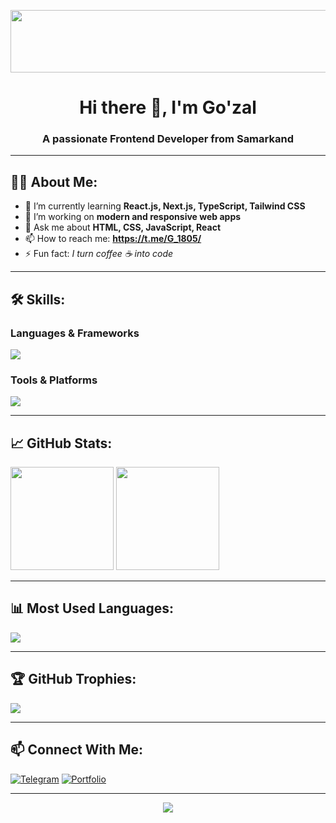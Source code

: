 <p align="center">
  <img src="https://media0.giphy.com/media/v1.Y2lkPTc5MGI3NjExMXIxcDFybzYxNHNrYjU1d2hkcTJtM3Iya2VrZzhodzZ4c3Rwc3Y3NiZlcD12MV9pbnRlcm5hbF9naWZfYnlfaWQmY3Q9Zw/sULKEgDMX8LcI/200.webp](https://www.vecteezy.com/video/19578860-looping-matrix-style-cyrillic-alphabet-code-rain-effect-lightness-to-separate-from-the-background)" alt="Matrix Code" width="1200" height="100">
</p>

<h1 align="center">Hi there 👋, I'm Go'zal</h1>
<h3 align="center">A passionate Frontend Developer from Samarkand</h3>

---

## 🧑‍💻 About Me:
- 🌱 I’m currently learning **React.js, Next.js, TypeScript, Tailwind CSS**
- 🔭 I’m working on **modern and responsive web apps**
- 💬 Ask me about **HTML, CSS, JavaScript, React**
- 📫 How to reach me: **https://t.me/G_1805/**
- ⚡ Fun fact: *I turn coffee ☕ into code*

---

## 🛠 Skills:
### **Languages & Frameworks**
<p>
  <img src="https://skillicons.dev/icons?i=html,css,js,ts,react,next,tailwind,bootstrap" />
</p>

### **Tools & Platforms**
<p>
  <img src="https://skillicons.dev/icons?i=git,github,vscode,figma,photoshop" />
</p>

---


## 📈 GitHub Stats:
<p>
  <img src="https://github-readme-stats.vercel.app/api?username=gozal1&show_icons=true&theme=tokyonight" height="165" />
  <img src="https://github-readme-streak-stats.herokuapp.com/?user=gozal1&theme=tokyonight" height="165" />
</p>

---

## 📊 Most Used Languages:
<img src="https://github-readme-stats.vercel.app/api/top-langs/?username=gozal1&layout=compact&theme=tokyonight" />

---

## 🏆 GitHub Trophies:
<p>
  <img src="https://github-profile-trophy.vercel.app/?username=gozal1&theme=darkhub&no-frame=true&margin-w=5&margin-h=5" />
</p>

---

## 📫 Connect With Me:
[![Telegram](https://img.shields.io/badge/-Telegram-2CA5E0?logo=telegram&logoColor=white)](https://t.me/G_1805)
[![Portfolio](https://img.shields.io/badge/-Portfolio-black?logo=react&logoColor=white)](https://github.com/gozal1/)

---

<p align="center">
  <img src="https://readme-typing-svg.herokuapp.com?size=24&color=F75C7E&center=true&vCenter=true&width=600&lines=Frontend+Developer;React+%7C+Next.js+%7C+TailwindCSS;Building+modern+web+applications;Always+learning+new+things" />
</p>

